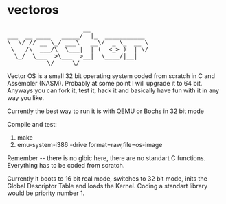 # vectoros
<pre>
                     __                
___  __ ____   _____/  |_  ___________ 
\  \/ // __ \_/ ___\   __\/  _ \_  __ \
 \   /\  ___/\  \___|  | (  <_> )  | \/
  \_/  \___  >\___  >__|  \____/|__|   
           \/     \/                   
</pre>

Vector OS is a small 32 bit operating system coded from scratch in C and Assembler (NASM).
Probably at some point I will upgrade it to 64 bit. 
Anyways you can fork it, test it, hack it and basically have fun with it in any way you like.

Currently the best way to run it is with QEMU or Bochs in 32 bit mode

Compile and test:
1. make
2. emu-system-i386 -drive format=raw,file=os-image


Remember -- there is no glbic here, there are no standart C functions.
Everything has to be coded from scratch.

Currently it boots to 16 bit real mode, switches to 32 bit mode, inits the Global Descriptor Table and loads the Kernel.
Coding a standart library would be priority number 1.
